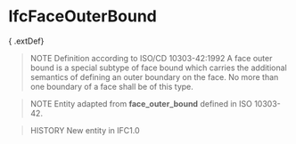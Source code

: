 # IfcFaceOuterBound

{ .extDef}
<!-- end of short definition -->

> NOTE Definition according to ISO/CD 10303-42:1992
> A face outer bound is a special subtype of face bound which carries the additional semantics of defining an outer boundary on the face. No more than one boundary of a face shall be of this type.

> NOTE Entity adapted from **face_outer_bound** defined in ISO 10303-42.

> HISTORY New entity in IFC1.0
